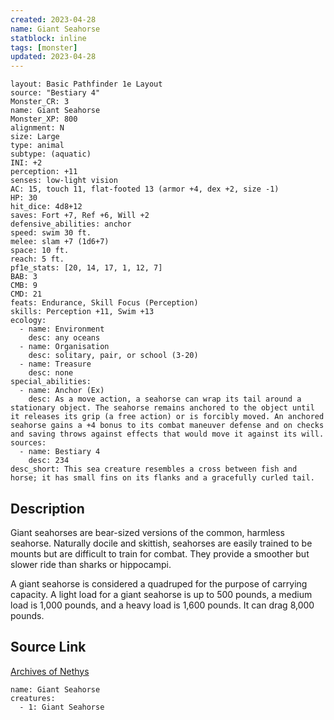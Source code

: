 ```yaml
---
created: 2023-04-28
name: Giant Seahorse
statblock: inline
tags: [monster]
updated: 2023-04-28
---
```

```statblock
layout: Basic Pathfinder 1e Layout
source: "Bestiary 4"
Monster_CR: 3
name: Giant Seahorse
Monster_XP: 800
alignment: N
size: Large
type: animal
subtype: (aquatic)
INI: +2
perception: +11
senses: low-light vision
AC: 15, touch 11, flat-footed 13 (armor +4, dex +2, size -1)
HP: 30
hit_dice: 4d8+12
saves: Fort +7, Ref +6, Will +2
defensive_abilities: anchor
speed: swim 30 ft.
melee: slam +7 (1d6+7)
space: 10 ft.
reach: 5 ft.
pf1e_stats: [20, 14, 17, 1, 12, 7]
BAB: 3
CMB: 9
CMD: 21
feats: Endurance, Skill Focus (Perception)
skills: Perception +11, Swim +13
ecology:
  - name: Environment
    desc: any oceans
  - name: Organisation
    desc: solitary, pair, or school (3-20)
  - name: Treasure
    desc: none
special_abilities:
  - name: Anchor (Ex)
    desc: As a move action, a seahorse can wrap its tail around a stationary object. The seahorse remains anchored to the object until it releases its grip (a free action) or is forcibly moved. An anchored seahorse gains a +4 bonus to its combat maneuver defense and on checks and saving throws against effects that would move it against its will.
sources:
  - name: Bestiary 4
    desc: 234
desc_short: This sea creature resembles a cross between fish and horse; it has small fins on its flanks and a gracefully curled tail.
```
## Description
Giant seahorses are bear-sized versions of the common, harmless seahorse. Naturally docile and skittish, seahorses are easily trained to be mounts but are difficult to train for combat. They provide a smoother but slower ride than sharks or hippocampi.

A giant seahorse is considered a quadruped for the purpose of carrying capacity. A light load for a giant seahorse is up to 500 pounds, a medium load is 1,000 pounds, and a heavy load is 1,600 pounds. It can drag 8,000 pounds.
## Source Link
[Archives of Nethys](https://aonprd.com/MonsterDisplay.aspx?ItemName=Giant%20Seahorse)
```encounter-table
name: Giant Seahorse
creatures:
  - 1: Giant Seahorse
```
